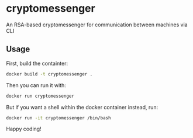 # cryptomessenger
An RSA-based cryptomessenger for communication between machines via CLI

## Usage
First, build the containter:
```bash
docker build -t cryptomessenger .
```

Then you can run it with:
```bash
docker run cryptomessenger
```

But if you want a shell within the docker container instead, run:
```bash
docker run -it cryptomessenger /bin/bash
```

Happy coding!
